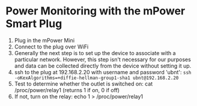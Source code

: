Power Monitoring with the mPower Smart Plug
============

1. Plug in the mPower Mini
2. Connect to the plug over WiFi
3. Generally the next step is to set up the device to associate with a particular network. However, this step isn't necessary for our purposes and data can be collected directly from the device without setting it up.
4. ssh to the plug at 192.168.2.20 with username and password 'ubnt':
    `ssh -oKexAlgorithms=+diffie-hellman-group1-sha1 ubnt@192.168.2.20`
5. Test to determine whether the outlet is switched on:
  cat /proc/power/relay1
  (returns 1 if on, 0 if off)
6. If not, turn on the relay:
  echo 1 > /proc/power/relay1
